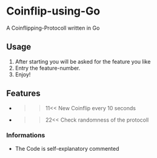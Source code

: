 # Coinflip-using-Go
A Coinflipping-Protocoll written in Go

## Usage
1. After starting you will be asked for the feature you like 
2. Entry the feature-number.
3. Enjoy!

## Features
* >>11<< New Coinflip every 10 seconds
* >>22<< Check randomness of the protocoll
  
### Informations
* The Code is self-explanatory commented


